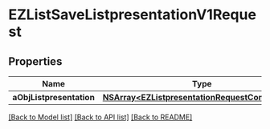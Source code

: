 # EZListSaveListpresentationV1Request

## Properties
Name | Type | Description | Notes
------------ | ------------- | ------------- | -------------
**aObjListpresentation** | [**NSArray&lt;EZListpresentationRequestCompound&gt;***](EZListpresentationRequestCompound.md) |  | 

[[Back to Model list]](../README.md#documentation-for-models) [[Back to API list]](../README.md#documentation-for-api-endpoints) [[Back to README]](../README.md)


